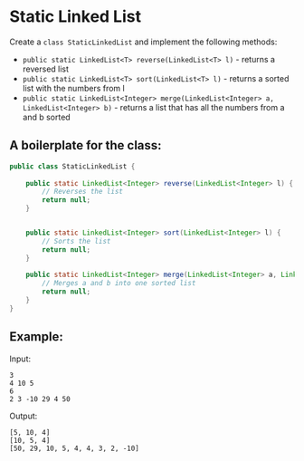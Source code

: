 # Static Linked List

Create a `class StaticLinkedList` and implement the following methods:

* `public static LinkedList<T> reverse(LinkedList<T> l)` - returns a reversed list
* `public static LinkedList<T> sort(LinkedList<T> l)` - returns a sorted list with the numbers from l
* `public static LinkedList<Integer> merge(LinkedList<Integer> a, LinkedList<Integer> b)` - returns a list that has all the numbers from a and b sorted

## A boilerplate for the class:

```java
public class StaticLinkedList {
	
	public static LinkedList<Integer> reverse(LinkedList<Integer> l) {
		// Reverses the list
		return null;
	}


	public static LinkedList<Integer> sort(LinkedList<Integer> l) {
		// Sorts the list
		return null;
	}
	
	public static LinkedList<Integer> merge(LinkedList<Integer> a, LinkedList<Integer> b) {
		// Merges a and b into one sorted list
		return null;
	}
}
```

## Example:

Input:
```
3
4 10 5
6
2 3 -10 29 4 50
```

Output:

```
[5, 10, 4]
[10, 5, 4]
[50, 29, 10, 5, 4, 4, 3, 2, -10]
```